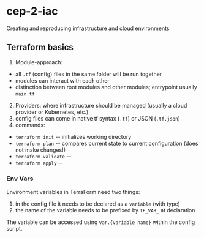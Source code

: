# cep-2-iac
Creating and reproducing infrastructure and cloud environments


## Terraform basics

1. Module-approach: 
  - all `.tf` (config) files in the same folder will be run together
  - modules can interact with each other
  - distinction between root modules and other modules; entrypoint usually `main.tf`
2. Providers: where infrastructure should be managed (usually a cloud provider or Kubernetes, etc.)
3. config files can come in native tf syntax (`.tf`) or JSON (`.tf.json`)
4. commands:
  - `terraform init` -- initializes working directory
  - `terraform plan` -- compares current state to current configuration (does not make changes!)
  - `terraform validate` -- 
  - `terraform apply` --

### Env Vars
Environment variables in TerraForm need two things:
1. in the config file it needs to be declared as a `variable` (with type)
2. the name of the variable needs to be prefixed by `TF_VAR_` at declaration

The variable can be accessed using `var.{variable name}` within the config script.

